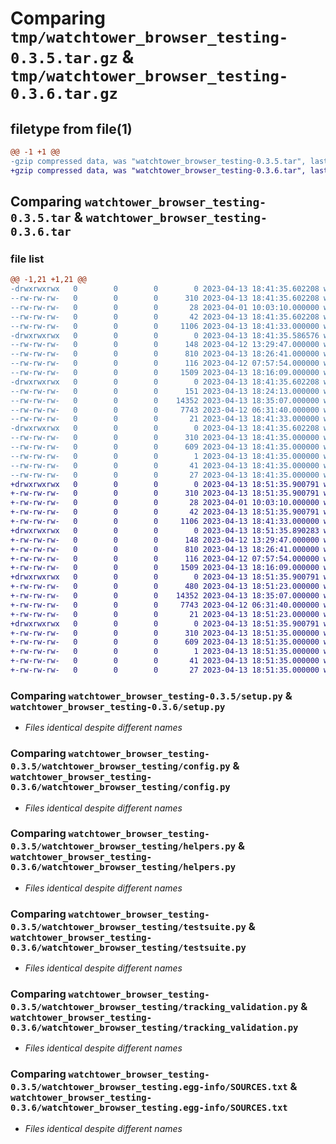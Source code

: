# Comparing `tmp/watchtower_browser_testing-0.3.5.tar.gz` & `tmp/watchtower_browser_testing-0.3.6.tar.gz`

## filetype from file(1)

```diff
@@ -1 +1 @@
-gzip compressed data, was "watchtower_browser_testing-0.3.5.tar", last modified: Thu Apr 13 18:41:35 2023, max compression
+gzip compressed data, was "watchtower_browser_testing-0.3.6.tar", last modified: Thu Apr 13 18:51:35 2023, max compression
```

## Comparing `watchtower_browser_testing-0.3.5.tar` & `watchtower_browser_testing-0.3.6.tar`

### file list

```diff
@@ -1,21 +1,21 @@
-drwxrwxrwx   0        0        0        0 2023-04-13 18:41:35.602208 watchtower_browser_testing-0.3.5/
--rw-rw-rw-   0        0        0      310 2023-04-13 18:41:35.602208 watchtower_browser_testing-0.3.5/PKG-INFO
--rw-rw-rw-   0        0        0       28 2023-04-01 10:03:10.000000 watchtower_browser_testing-0.3.5/README.md
--rw-rw-rw-   0        0        0       42 2023-04-13 18:41:35.602208 watchtower_browser_testing-0.3.5/setup.cfg
--rw-rw-rw-   0        0        0     1106 2023-04-13 18:41:33.000000 watchtower_browser_testing-0.3.5/setup.py
-drwxrwxrwx   0        0        0        0 2023-04-13 18:41:35.586576 watchtower_browser_testing-0.3.5/watchtower_browser_testing/
--rw-rw-rw-   0        0        0      148 2023-04-12 13:29:47.000000 watchtower_browser_testing-0.3.5/watchtower_browser_testing/__init__.py
--rw-rw-rw-   0        0        0      810 2023-04-13 18:26:41.000000 watchtower_browser_testing-0.3.5/watchtower_browser_testing/config.py
--rw-rw-rw-   0        0        0      116 2023-04-12 07:57:54.000000 watchtower_browser_testing-0.3.5/watchtower_browser_testing/exceptions.py
--rw-rw-rw-   0        0        0     1509 2023-04-13 18:16:09.000000 watchtower_browser_testing-0.3.5/watchtower_browser_testing/helpers.py
-drwxrwxrwx   0        0        0        0 2023-04-13 18:41:35.602208 watchtower_browser_testing-0.3.5/watchtower_browser_testing/templates/
--rw-rw-rw-   0        0        0      151 2023-04-13 18:24:13.000000 watchtower_browser_testing-0.3.5/watchtower_browser_testing/templates/measurement_plan.html
--rw-rw-rw-   0        0        0    14352 2023-04-13 18:35:07.000000 watchtower_browser_testing-0.3.5/watchtower_browser_testing/testsuite.py
--rw-rw-rw-   0        0        0     7743 2023-04-12 06:31:40.000000 watchtower_browser_testing-0.3.5/watchtower_browser_testing/tracking_validation.py
--rw-rw-rw-   0        0        0       21 2023-04-13 18:41:33.000000 watchtower_browser_testing-0.3.5/watchtower_browser_testing/version.py
-drwxrwxrwx   0        0        0        0 2023-04-13 18:41:35.602208 watchtower_browser_testing-0.3.5/watchtower_browser_testing.egg-info/
--rw-rw-rw-   0        0        0      310 2023-04-13 18:41:35.000000 watchtower_browser_testing-0.3.5/watchtower_browser_testing.egg-info/PKG-INFO
--rw-rw-rw-   0        0        0      609 2023-04-13 18:41:35.000000 watchtower_browser_testing-0.3.5/watchtower_browser_testing.egg-info/SOURCES.txt
--rw-rw-rw-   0        0        0        1 2023-04-13 18:41:35.000000 watchtower_browser_testing-0.3.5/watchtower_browser_testing.egg-info/dependency_links.txt
--rw-rw-rw-   0        0        0       41 2023-04-13 18:41:35.000000 watchtower_browser_testing-0.3.5/watchtower_browser_testing.egg-info/requires.txt
--rw-rw-rw-   0        0        0       27 2023-04-13 18:41:35.000000 watchtower_browser_testing-0.3.5/watchtower_browser_testing.egg-info/top_level.txt
+drwxrwxrwx   0        0        0        0 2023-04-13 18:51:35.900791 watchtower_browser_testing-0.3.6/
+-rw-rw-rw-   0        0        0      310 2023-04-13 18:51:35.900791 watchtower_browser_testing-0.3.6/PKG-INFO
+-rw-rw-rw-   0        0        0       28 2023-04-01 10:03:10.000000 watchtower_browser_testing-0.3.6/README.md
+-rw-rw-rw-   0        0        0       42 2023-04-13 18:51:35.900791 watchtower_browser_testing-0.3.6/setup.cfg
+-rw-rw-rw-   0        0        0     1106 2023-04-13 18:41:33.000000 watchtower_browser_testing-0.3.6/setup.py
+drwxrwxrwx   0        0        0        0 2023-04-13 18:51:35.890283 watchtower_browser_testing-0.3.6/watchtower_browser_testing/
+-rw-rw-rw-   0        0        0      148 2023-04-12 13:29:47.000000 watchtower_browser_testing-0.3.6/watchtower_browser_testing/__init__.py
+-rw-rw-rw-   0        0        0      810 2023-04-13 18:26:41.000000 watchtower_browser_testing-0.3.6/watchtower_browser_testing/config.py
+-rw-rw-rw-   0        0        0      116 2023-04-12 07:57:54.000000 watchtower_browser_testing-0.3.6/watchtower_browser_testing/exceptions.py
+-rw-rw-rw-   0        0        0     1509 2023-04-13 18:16:09.000000 watchtower_browser_testing-0.3.6/watchtower_browser_testing/helpers.py
+drwxrwxrwx   0        0        0        0 2023-04-13 18:51:35.900791 watchtower_browser_testing-0.3.6/watchtower_browser_testing/templates/
+-rw-rw-rw-   0        0        0      480 2023-04-13 18:51:23.000000 watchtower_browser_testing-0.3.6/watchtower_browser_testing/templates/measurement_plan.html
+-rw-rw-rw-   0        0        0    14352 2023-04-13 18:35:07.000000 watchtower_browser_testing-0.3.6/watchtower_browser_testing/testsuite.py
+-rw-rw-rw-   0        0        0     7743 2023-04-12 06:31:40.000000 watchtower_browser_testing-0.3.6/watchtower_browser_testing/tracking_validation.py
+-rw-rw-rw-   0        0        0       21 2023-04-13 18:51:23.000000 watchtower_browser_testing-0.3.6/watchtower_browser_testing/version.py
+drwxrwxrwx   0        0        0        0 2023-04-13 18:51:35.900791 watchtower_browser_testing-0.3.6/watchtower_browser_testing.egg-info/
+-rw-rw-rw-   0        0        0      310 2023-04-13 18:51:35.000000 watchtower_browser_testing-0.3.6/watchtower_browser_testing.egg-info/PKG-INFO
+-rw-rw-rw-   0        0        0      609 2023-04-13 18:51:35.000000 watchtower_browser_testing-0.3.6/watchtower_browser_testing.egg-info/SOURCES.txt
+-rw-rw-rw-   0        0        0        1 2023-04-13 18:51:35.000000 watchtower_browser_testing-0.3.6/watchtower_browser_testing.egg-info/dependency_links.txt
+-rw-rw-rw-   0        0        0       41 2023-04-13 18:51:35.000000 watchtower_browser_testing-0.3.6/watchtower_browser_testing.egg-info/requires.txt
+-rw-rw-rw-   0        0        0       27 2023-04-13 18:51:35.000000 watchtower_browser_testing-0.3.6/watchtower_browser_testing.egg-info/top_level.txt
```

### Comparing `watchtower_browser_testing-0.3.5/setup.py` & `watchtower_browser_testing-0.3.6/setup.py`

 * *Files identical despite different names*

### Comparing `watchtower_browser_testing-0.3.5/watchtower_browser_testing/config.py` & `watchtower_browser_testing-0.3.6/watchtower_browser_testing/config.py`

 * *Files identical despite different names*

### Comparing `watchtower_browser_testing-0.3.5/watchtower_browser_testing/helpers.py` & `watchtower_browser_testing-0.3.6/watchtower_browser_testing/helpers.py`

 * *Files identical despite different names*

### Comparing `watchtower_browser_testing-0.3.5/watchtower_browser_testing/testsuite.py` & `watchtower_browser_testing-0.3.6/watchtower_browser_testing/testsuite.py`

 * *Files identical despite different names*

### Comparing `watchtower_browser_testing-0.3.5/watchtower_browser_testing/tracking_validation.py` & `watchtower_browser_testing-0.3.6/watchtower_browser_testing/tracking_validation.py`

 * *Files identical despite different names*

### Comparing `watchtower_browser_testing-0.3.5/watchtower_browser_testing.egg-info/SOURCES.txt` & `watchtower_browser_testing-0.3.6/watchtower_browser_testing.egg-info/SOURCES.txt`

 * *Files identical despite different names*

